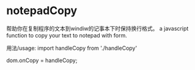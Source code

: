 # notepadCopy
帮助你在复制程序的文本到windiw的记事本下时保持换行格式。
a javascript function to copy your text to notepad with form.

用法/usage:
import handleCopy from './handleCopy'

dom.onCopy = handleCopy;

